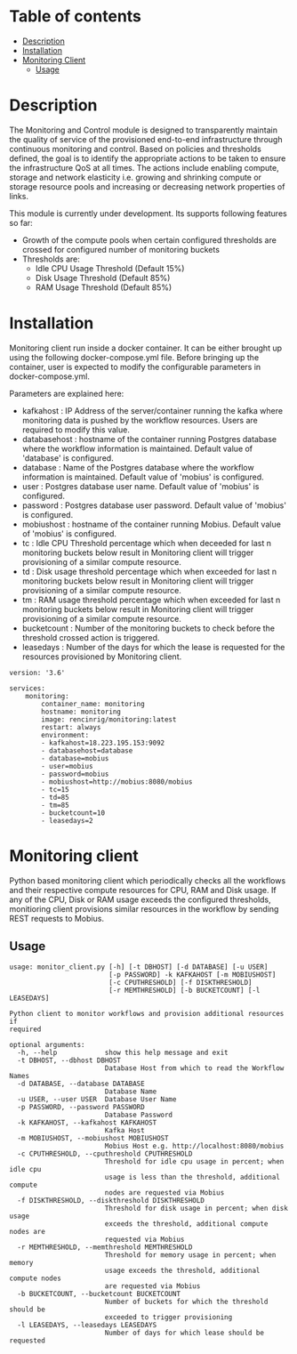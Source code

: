 # Table of contents

 - [Description](#descr)
 - [Installation](#install)
 - [Monitoring Client](#mclient)
   - [Usage](#usage)
# <a name="descr"></a>Description
The Monitoring and Control module is designed to transparently maintain the quality of service of the provisioned end-to-end infrastructure through continuous monitoring and control. Based on policies and thresholds defined, the goal is to identify the appropriate actions to be taken to ensure the infrastructure QoS at all times. The actions include enabling compute, storage and network elasticity i.e. growing and shrinking compute or storage resource pools and increasing or decreasing network properties of links. 

This module is currently under development. Its supports following features so far:
- Growth of the compute pools when certain configured thresholds are crossed for configured number of monitoring buckets
- Thresholds are:
  - Idle CPU Usage Threshold (Default 15%)
  - Disk Usage Threshold (Default 85%)
  - RAM Usage Threshold (Default 85%)  

# <a name="install"></a>Installation
Monitoring client run inside a docker container. It can be either brought up using the following docker-compose.yml file.
Before bringing up the container, user is expected to modify the configurable parameters in docker-compose.yml.

Parameters are explained here:
- kafkahost : IP Address of the server/container running the kafka where monitoring data is pushed by the workflow resources. Users are required to modify this value.
- databasehost : hostname of the container running Postgres database where the workflow information is maintained. Default value of 'database' is configured.
- database : Name of the Postgres database where the workflow information is maintained. Default value of 'mobius' is configured.
- user : Postgres database user name. Default value of 'mobius' is configured.
- password : Postgres database user password. Default value of 'mobius' is configured.
- mobiushost : hostname of the container running Mobius. Default value of 'mobius' is configured.
- tc : Idle CPU Threshold percentage which when deceeded for last n monitoring buckets below result in Monitoring client will trigger provisioning of a similar compute resource.
- td : Disk usage threshold percentage which when exceeded for last n monitoring buckets below result in Monitoring client will trigger provisioning of a similar compute resource.
- tm : RAM usage threshold percentage which when exceeded for last n monitoring buckets below result in Monitoring client will trigger provisioning of a similar compute resource.
- bucketcount : Number of the monitoring buckets to check before the threshold crossed action is triggered.
- leasedays : Number of the days for which the lease is requested for the resources provisioned by Monitoring client.
```
version: '3.6'

services:
    monitoring:
        container_name: monitoring
        hostname: monitoring
        image: rencinrig/monitoring:latest
        restart: always
        environment:
        - kafkahost=18.223.195.153:9092
        - databasehost=database
        - database=mobius
        - user=mobius
        - password=mobius
        - mobiushost=http://mobius:8080/mobius
        - tc=15
        - td=85
        - tm=85
        - bucketcount=10
        - leasedays=2
```
# <a name="mclient"></a>Monitoring client
Python based monitoring client which periodically checks all the workflows and their respective compute resources for CPU, RAM and Disk usage. If any of the CPU, Disk or RAM usage exceeds the configured thresholds, monitioring client provisions similar resources in the workflow by sending REST requests to Mobius.

## <a name="usage"></a>Usage
```
usage: monitor_client.py [-h] [-t DBHOST] [-d DATABASE] [-u USER]
                         [-p PASSWORD] -k KAFKAHOST [-m MOBIUSHOST]
                         [-c CPUTHRESHOLD] [-f DISKTHRESHOLD]
                         [-r MEMTHRESHOLD] [-b BUCKETCOUNT] [-l LEASEDAYS]

Python client to monitor workflows and provision additional resources if
required

optional arguments:
  -h, --help            show this help message and exit
  -t DBHOST, --dbhost DBHOST
                        Database Host from which to read the Workflow Names
  -d DATABASE, --database DATABASE
                        Database Name
  -u USER, --user USER  Database User Name
  -p PASSWORD, --password PASSWORD
                        Database Password
  -k KAFKAHOST, --kafkahost KAFKAHOST
                        Kafka Host
  -m MOBIUSHOST, --mobiushost MOBIUSHOST
                        Mobius Host e.g. http://localhost:8080/mobius
  -c CPUTHRESHOLD, --cputhreshold CPUTHRESHOLD
                        Threshold for idle cpu usage in percent; when idle cpu
                        usage is less than the threshold, additional compute
                        nodes are requested via Mobius
  -f DISKTHRESHOLD, --diskthreshold DISKTHRESHOLD
                        Threshold for disk usage in percent; when disk usage
                        exceeds the threshold, additional compute nodes are
                        requested via Mobius
  -r MEMTHRESHOLD, --memthreshold MEMTHRESHOLD
                        Threshold for memory usage in percent; when memory
                        usage exceeds the threshold, additional compute nodes
                        are requested via Mobius
  -b BUCKETCOUNT, --bucketcount BUCKETCOUNT
                        Number of buckets for which the threshold should be
                        exceeded to trigger provisioning
  -l LEASEDAYS, --leasedays LEASEDAYS
                        Number of days for which lease should be requested
```
